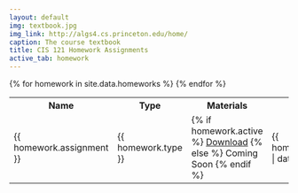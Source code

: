 ```yaml
---
layout: default
img: textbook.jpg
img_link: http://algs4.cs.princeton.edu/home/
caption: The course textbook
title: CIS 121 Homework Assignments
active_tab: homework
---
```


<table class="table table-striped">
  <tbody>
    <tr>
      <th>Name</th>
      <th>Type</th>
      <th>Materials</th>
      <th>Release Date</th>
      <th>Due Date</th>
    </tr>
      {% for homework in site.data.homeworks %}
        <tr style="text-align: left">
          <!-- Homework Name -->
          <td><span>{{ homework.assignment }}</span></td>
          <!-- Type -->
          <td>
            <span>{{ homework.type }}</span>
          </td>
          <!-- Materials -->
          <td>
            <span>
                   {% if homework.active %}
                     <a href="{{ homework.link }}">Download</a>
                   {% else %}
                      Coming Soon
                   {% endif %}
            </span>
          </td>
          <!-- Dates -->
          <td>{{ homework.release_date | date: "%b %d" }}</td>
          <td>{{ homework.due_date | date: "%b %d" }}</td>
        </tr>
      {% endfor %}
  </tbody>
</table>
